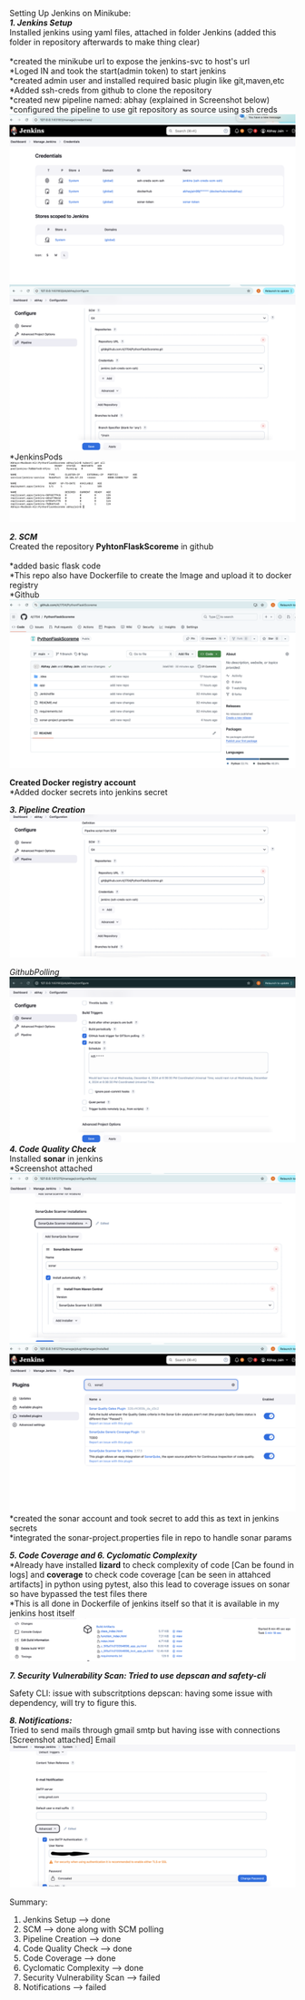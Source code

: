 Setting Up Jenkins on Minikube: <br />
***1. Jenkins Setup*** <br />
Installed jenkins using yaml files, attached in folder Jenkins (added this folder in repository afterwards to make thing clear) <br />
<br />
  *created the minikube url to expose the jenkins-svc to host's url <br />
  *Loged IN and took the start(admin token) to start jenkins <br />
  *created admin user and installed required basic plugin like git,maven,etc <br />
  *Added ssh-creds from github to clone the repository <br />
  *created new pipeline named: abhay (explained in Screenshot below)<br />
  *configured the pipeline to use git repository as source using ssh creds<br />
  ![Alt text](Sonar/Credentials.png?raw=true "Credentials Jenkins")
<br />
![Alt text](Sonar/JenkinsGitPipeline.png?raw=true "Git Pipeline Config")
*JenkinsPods
![Alt text](Sonar/JenkinsPods.png?raw=true "JenkinsPods")

***2. SCM***<br />
Created the repository **PyhtonFlaskScoreme** in github<br />
<br />
  *added basic flask code<br />
  *This repo also have Dockerfile to create the Image and upload it to docker registry<br />
*Github
![Alt text](Sonar/Github.png?raw=true "Github")

**Created Docker registry account<br />**
  *Added docker secrets into jenkins secret <br />

***3. Pipeline Creation*** <br />
![Alt text](Sonar/Pipeline.png?raw=true "Pipeline")

*GithubPolling* <br />
![Alt text](Sonar/GithubPoll.png?raw=true "GithubPolling")
***4. Code Quality Check***<br />
Installed **sonar** in jenkins<br />
  *Screenshot attached<br />
![Alt text](Sonar/SonarJenkinsManageTools.png?raw=true "SonarJenkinsManageTools")
![Alt text](Sonar/SonarPlugin.png?raw=true "SonarPlugin")
  *created the sonar account and took secret to add this as text in jenkins secrets<br />
  *integrated the sonar-project.properties file in repo to handle sonar params<br />

 
***5. Code Coverage and 6. Cyclomatic Complexity***<br />
*Already have installed **lizard** to check complexity of code [Can be found in logs] and **coverage** to check code coverage [can be seen in attahced artifacts] in python using pytest, also this lead to coverage issues on sonar so have bypassed the test files there<br />
*This is all done in Dockerfile of jenkins itself so that it is available in my jenkins host itself<br />
![Alt text](Sonar/Artifacts.png?raw=true "Artifacts")


***7. Security Vulnerability Scan: Tried to use depscan and safety-cli***<br />

Safety CLI: issue with subscritptions
depscan: having some issue with dependency, will try to figure this.

 ***8. Notifications:*** <br />
 Tried to send mails through gmail smtp but having isse with connections [Screenshot attached]
  Email 
  ![Alt text](Sonar/EmailSetup.png?raw=true "Email Setup")

Summary:<br />

1. Jenkins Setup --> done
2. SCM --> done along with SCM polling
3. Pipeline Creation --> done
4. Code Quality Check --> done 
5. Code Coverage --> done
6. Cyclomatic Complexity --> done
7. Security Vulnerability Scan --> failed
8. Notifications --> failed

